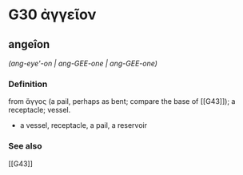 # G30 ἀγγεῖον

## angeîon

_(ang-eye'-on | ang-GEE-one | ang-GEE-one)_

### Definition

from ἄγγος (a pail, perhaps as bent; compare the base of [[G43]]); a receptacle; vessel.

- a vessel, receptacle, a pail, a reservoir

### See also

[[G43]]

